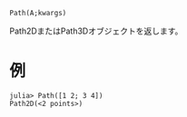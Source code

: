 ```
Path(A;kwargs)
```

Path2DまたはPath3Dオブジェクトを返します。

# 例

```julia-repl
julia> Path([1 2; 3 4])
Path2D(<2 points>)
```
